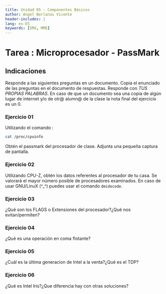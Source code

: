 ```yaml
---
title: Unidad 05 - Componentes Básicos
author: Angel Berlanas Vicente
header-includes: |
lang: es-ES
keywords: [SMX, MME]
---
```


# Tarea : Microprocesador - PassMark

## Indicaciones

Responde a las siguientes preguntas en un documento. Copia el enunciado de las preguntas en el documento de respuestas.
Responde con *TUS PROPIAS PALABRAS*. En caso de que un documento sea una copia de algún lugar de internet y/o de otr@ alumn@
de la clase la nota final del ejercicio es un 0.

### Ejercicio 01

Utilizando el comando :

```bash
cat /proc/cpuinfo
```

Obtén el passmark del procesador de clase. Adjunta una pequeña captura de pantalla.

### Ejercicio 02 

Utilizando CPU-Z, obtén los datos referentes al procesador de tu casa. Se valorará el mayor número posible de procesadores examinados. En caso de usar GNU/LinuX (\^\_\^) puedes usar el comando `dmidecode`. 

### Ejercicio 03

¿Qué son los FLAGS o Extensiones del procesador?¿Qué nos evitan/permiten?

### Ejercicio 04

¿Qué es una operación en coma flotante?

### Ejercicio 05

¿Cuál es la última generacion de Intel a la venta?¿Qué es el TDP?

### Ejercicio 06

¿Qué es Intel Iris?¿Que diferencia hay con otras soluciones?

